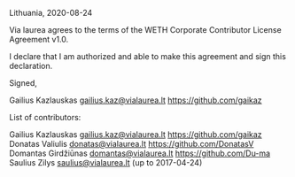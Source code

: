Lithuania, 2020-08-24

Via laurea agrees to the terms of the WETH Corporate Contributor License
Agreement v1.0.

I declare that I am authorized and able to make this agreement and sign this
declaration.

Signed,

Gailius Kazlauskas gailius.kaz@vialaurea.lt https://github.com/gaikaz

List of contributors:

Gailius Kazlauskas gailius.kaz@vialaurea.lt https://github.com/gaikaz
Donatas Valiulis donatas@vialaurea.lt https://github.com/DonatasV
Domantas Girdžiūnas domantas@vialaurea.lt https://github.com/Du-ma
Saulius Zilys saulius@vialaurea.lt (up to 2017-04-24)
